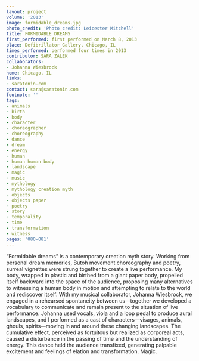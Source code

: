 ```yaml
---
layout: project
volume: '2013'
image: formidable_dreams.jpg
photo_credit: 'Photo credit: Leicester Mitchell'
title: FORMIDABLE DREAMS
first_performed: first performed on March 8, 2013
place: Defibrillator Gallery, Chicago, IL
times_performed: performed four times in 2013
contributor: SARA ZALEK
collaborators:
- Johanna Wiesbrock
home: Chicago, IL
links:
- saratonin.com
contact: sara@saratonin.com
footnote: ''
tags:
- animals
- birth
- body
- character
- choreographer
- choreography
- dance
- dream
- energy
- human
- human human body
- landscape
- magic
- music
- mythology
- mythology creation myth
- objects
- objects paper
- poetry
- story
- temporality
- time
- transformation
- witness
pages: '080-081'
---
```


“Formidable dreams” is a contemporary creation myth story. Working from personal dream memories, Butoh movement choreography and poetry, surreal vignettes were strung together to create a live performance. My body, wrapped in plastic and birthed from a giant paper body, propelled itself backward into the space of the audience, proposing many alternatives to witnessing a human body in motion and attempting to relate to the world and rediscover itself. With my musical collaborator, Johanna Wiesbrock, we engaged in a rehearsed spontaneity between us—together we developed a vocabulary to communicate and remain present to the situation of live performance. Johanna used vocals, viola and a loop pedal to produce aural landscapes, and I performed as a cast of characters—visages, animals, ghouls, spirits—moving in and around these changing landscapes. The cumulative effect, perceived as fortuitous but realized as corporeal acts, caused a disturbance in the passing of time and the understanding of energy. This dance held the audience transfixed, generating palpable excitement and feelings of elation and transformation. Magic.
